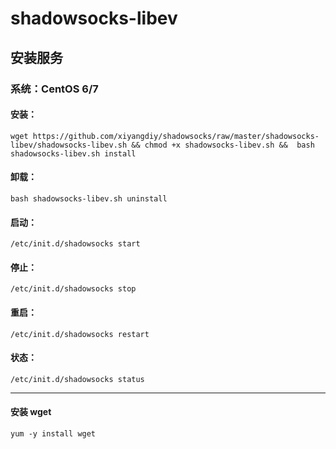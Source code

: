 # shadowsocks-libev

## 安装服务

### 系统：CentOS 6/7

#### 安装：
```
wget https://github.com/xiyangdiy/shadowsocks/raw/master/shadowsocks-libev/shadowsocks-libev.sh && chmod +x shadowsocks-libev.sh &&  bash shadowsocks-libev.sh install
```

#### 卸载：
```
bash shadowsocks-libev.sh uninstall
```

#### 启动：
```
/etc/init.d/shadowsocks start
```

#### 停止：
```
/etc/init.d/shadowsocks stop
```

#### 重启：
```
/etc/init.d/shadowsocks restart
```

#### 状态：
```
/etc/init.d/shadowsocks status
```

-------------------------------------------
#### **安装 wget**
```
yum -y install wget
```
